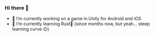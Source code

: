 ### Hi there 👋

- 🔭 I’m currently working on a game in Unity for Android and iOS
- 🌱 I’m currently learning Rust🦀 (since months now, but yeah... steep learning curve 😉)
